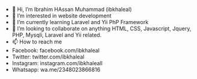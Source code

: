 - 👋 Hi, I’m Ibrahim HAssan Muhammad (ibkhaleal)
- 👀 I’m interested in website development
- 🌱 I’m currently learning Laravel and Yii PhP Framework
- 💞️ I’m looking to collaborate on anything HTML, CSS, Javascript, Jquery, PHP, Mysqli, Laravel and Yii related.
- 📫 How to reach me 
- Facebook: facebook.com/ibkhaleal
- Twitter: twitter.com/ibkhaleal 
- Instagram: instagram.com/ibkhaleall
- Whatsapp: wa.me/2348023866816

<!---
ibkhaleal/ibkhaleal is a ✨ special ✨ repository because its `README.md` (this file) appears on your GitHub profile.
You can click the Preview link to take a look at your changes.
--->
